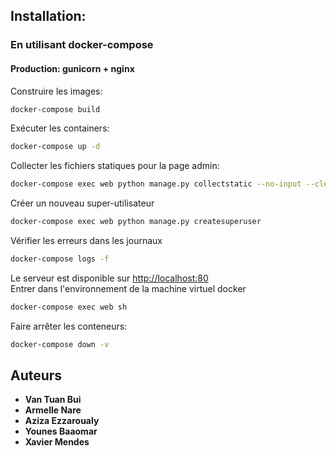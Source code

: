 ## Installation:

### En utilisant docker-compose
#### Production: gunicorn + nginx
Construire les images:
```bash
docker-compose build
```
Exécuter les containers:
```bash
docker-compose up -d
```
Collecter les fichiers statiques pour la page admin:
```bash
docker-compose exec web python manage.py collectstatic --no-input --clear
```
Créer un nouveau super-utilisateur
```bash
docker-compose exec web python manage.py createsuperuser
```
Vérifier les erreurs dans les journaux
```bash
docker-compose logs -f
```
Le serveur est disponible sur [http://localhost:80]() \
Entrer dans l'environnement de la machine virtuel docker
```bash
docker-compose exec web sh
```
Faire arrêter les conteneurs:
```bash
docker-compose down -v
```


## Auteurs
* **Van Tuan Bui**
* **Armelle Nare**
* **Aziza Ezzaroualy**
* **Younes Baaomar**
* **Xavier Mendes**